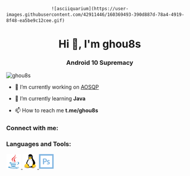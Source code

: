                      ![asciiquarium](https://user-images.githubusercontent.com/42911446/160369493-390d887d-78a4-4919-8f48-ea5be9c12cee.gif)

<h1 align="center">Hi 👋, I'm ghou8s</h1>
<h3 align="center">Android 10 Supremacy</h3>

<p align="left"> <img src="https://komarev.com/ghpvc/?username=ghou8s&label=Profile%20views&color=0e75b6&style=flat" alt="ghou8s" /> </p>

- 🔭 I’m currently working on [AOSQP](https://github.com/AOSQP)

- 🌱 I’m currently learning **Java**

- 📫 How to reach me **t.me/ghou8s**

<h3 align="left">Connect with me:</h3>
<p align="left">
</p>

<h3 align="left">Languages and Tools:</h3>
<p align="left"> <a href="https://www.java.com" target="_blank" rel="noreferrer"> <img src="https://raw.githubusercontent.com/devicons/devicon/master/icons/java/java-original.svg" alt="java" width="40" height="40"/> </a> <a href="https://www.linux.org/" target="_blank" rel="noreferrer"> <img src="https://raw.githubusercontent.com/devicons/devicon/master/icons/linux/linux-original.svg" alt="linux" width="40" height="40"/> </a> <a href="https://www.photoshop.com/en" target="_blank" rel="noreferrer"> <img src="https://raw.githubusercontent.com/devicons/devicon/master/icons/photoshop/photoshop-line.svg" alt="photoshop" width="40" height="40"/> </a> </p>
